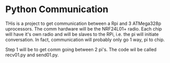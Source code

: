 # Python Communication

THis is a project to get communication between a Rpi and 3 ATMega328p uprocessors.
The comm hardware will be the NRF24L01+ radio. Each chip will have it's own radio
and will be slaves to the RPi, i.e. the pi will initiate conversation. In fact,
communication will probably only go 1 way, pi to chip. 

Step 1 will be to get comm going between 2 pi's. The code wil be called recv01.py and 
send01.py.
